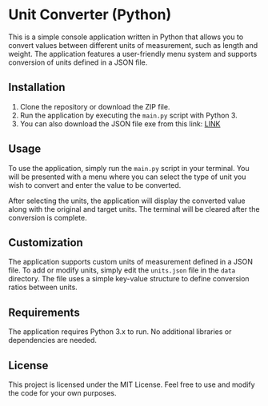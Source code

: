 # Unit Converter (Python)

This is a simple console application written in Python that allows you to convert values between different units of measurement, such as length and weight. The application features a user-friendly menu system and supports conversion of units defined in a JSON file.

## Installation

1. Clone the repository or download the ZIP file.
2. Run the application by executing the `main.py` script with Python 3.
3. You can also download the JSON file exe from this link: [LINK](https://github.com/DLQuake/Unit-converter-python/releases/tag/Published)
## Usage

To use the application, simply run the `main.py` script in your terminal. You will be presented with a menu where you can select the type of unit you wish to convert and enter the value to be converted.

After selecting the units, the application will display the converted value along with the original and target units. The terminal will be cleared after the conversion is complete.

## Customization

The application supports custom units of measurement defined in a JSON file. To add or modify units, simply edit the `units.json` file in the `data` directory. The file uses a simple key-value structure to define conversion ratios between units.

## Requirements

The application requires Python 3.x to run. No additional libraries or dependencies are needed.

## License

This project is licensed under the MIT License. Feel free to use and modify the code for your own purposes.
